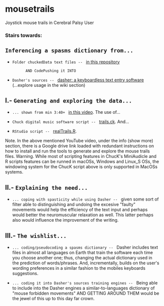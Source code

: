 # mousetrails
Joystick mouse trails in Cerebral Palsy User

### Stairs towards:

## `Inferencing a spasms dictionary from...`

   * `Folder chuckedData text files -- ` 
[in this repository](https://github.com/iconodo/mousetrails/blob/master/chuckedData)
    
               AND CodePushing it INTO 
                  
   * `Dasher's sources -- ` 
[dasher: a keyboardless text entry software](https://github.com/dasher-project/dasher/releases) (...explore usage in the wiki section)

    
     
## I.- `Generating and exploring the data...`


   * `... shown from min 3:40+ ` 
[in this video](https://www.youtube.com/watch?v=A7NFJpr7pNQ). The use of...

   * `Chuck digital music software script -- ` 
[trails.ck](https://github.com/iconodo/mousetrails/blob/master/trails.ck).  And...

   * `RStudio script -- ` 
[realTrails.R](https://github.com/iconodo/mousetrails/blob/master/realTrails.R). 

Note. In the above mentioned YouTube video, under the info (show more) section, there is a Google drive link loaded with redundant instructions on how to install and run the tools to generate and explore the mouse trails files. 
Warning. While most of scripting features in ChucK's MiniAudicle and R scripts features can be runned in macOSs, Windows and Linux_S OSs, the windowing system for the ChucK script above is only supported in MacOSs systems.


## II.- `Explaining the need...`


   * `... coping with spasticity while using Dasher -- ` given some sort of filter able to distinguishing and undoing the excesive "faulty" movements would help the efficiency of the text input and perhaps would better the neuromuscular relaxation as well. This latter perhaps also would influence the improvement of the writing.
   

## III.- `The wishlist...`


   * `... coding/pseudocoding a spasms dictionary -- ` Dasher includes text files in almost all languages on Earth that train the software each time you choose another one; thus, changing the actual dictionary used in the prediction of words/phrases. And, incrementally, builds on the user's wording preferences in a similar fashion to the mobiles keyboards suggestions.
      
   * `... coding it into Dasher's sources training engines -- ` Being able to include into the Dasher engines a similar-to-languages dictionary of "mouse forbidden movements" AND GETTING AROUND THEM would be the jewel of this up to this day far crown. 
